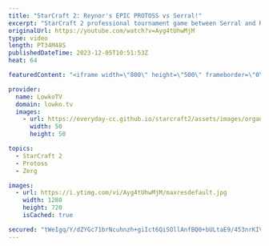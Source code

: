 ```yaml
---
title: "StarCraft 2: Reynor's EPIC PROTOSS vs Serral!"
excerpt: "StarCraft 2 professional tournament game between Serral and Reynor. Rather than playing Zerg, Reynor decides to play Protoss in this match. Very impressive game from two of the very best pro gamers in all of SC2.  Serral Spine rushes Reynor: https://youtu.be/djxl-vImiP8 Support my work: https://patreon.com/lowkotv"
originalUrl: https://youtube.com/watch?v=Ayg4tUhwMjM
type: video
length: PT34M48S
publishedDateTime: 2023-12-05T10:51:53Z
heat: 64

featuredContent: "<iframe width=\"800\" height=\"500\" frameborder=\"0\" src=\"https://www.youtube.com/embed/Ayg4tUhwMjM\" allow=\"accelerometer; autoplay; encrypted-media; gyroscope; picture-in-picture\" allowfullscreen></iframe>"

provider:
  name: LowkoTV
  domain: lowko.tv
  images:
    - url: https://everyday-cc.github.io/starcraft2/assets/images/organizations/lowko.tv-50x50.jpg
      width: 50
      height: 50

topics:
  - StarCraft 2
  - Protoss
  - Zerg

images:
  - url: https://i.ytimg.com/vi/Ayg4tUhwMjM/maxresdefault.jpg
    width: 1280
    height: 720
    isCached: true

secured: "tWeIgq/Y/dZYGc71brNcuhnzh+giIct6QiSOllAnfBQ0+bULtaE9/453nrKIV/PwyKacmYMHGp/xEScgVXTrnJPTFan5cabUzwZ5+gpmc9RtMMcXrxt7euC+a+cqan2Hvwh1N1rcMYOCXyvb0wW1EHfzVDiAkWfyhqy1FjKGTkVwI/eYEhphOz0AD8vajukQI+oNA5YcqthmFeU86zmKnu/PYSxOIt2Q2WaILftdzjem1O77Sfq53BkX9EB1YuPVIEiRDYPqEcEU1YweZsNfiC8yWIx6AfpqPpI6i/K1qlm380sqvoGCrzne4i4c7xACacz11u2t/fyMIVEmjdR2M6ixS7fKW8fA54rrgW1gtCt5v3rhRkIhIlWJPVzhpr2SiAPdlCe6fqVj7BdmqUJH7XNT15qy1u1l1vTK5DkNwXM=;IQAbwkR4WnbOa2Col6fhzA=="
---
```


